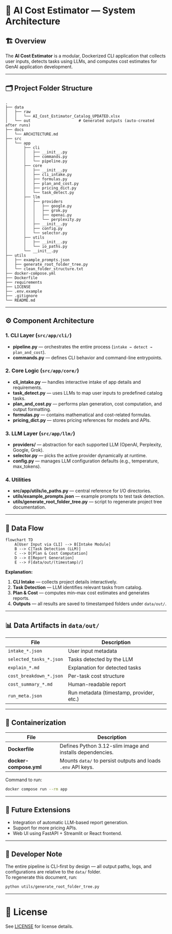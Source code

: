 # 🧩 AI Cost Estimator — System Architecture

## 🏗️ Overview

The **AI Cost Estimator** is a modular, Dockerized CLI application that collects user inputs, detects tasks using LLMs, and computes cost estimates for GenAI application development.

---

## 🗂️ Project Folder Structure

```
.
├── data
│   ├── raw
│   │   └── AI_Cost_Estimator_Catalog_UPDATED.xlsx
│   └── out                     # Generated outputs (auto-created after runs)
├── docs
│   └── ARCHITECTURE.md
├── src
│   └── app
│       ├── cli
│       │   ├── __init__.py
│       │   ├── commands.py
│       │   └── pipeline.py
│       ├── core
│       │   ├── __init__.py
│       │   ├── cli_intake.py
│       │   ├── formulas.py
│       │   ├── plan_and_cost.py
│       │   ├── pricing_dict.py
│       │   └── task_detect.py
│       ├── llm
│       │   ├── providers
│       │   │   ├── google.py
│       │   │   ├── grok.py
│       │   │   ├── openai.py
│       │   │   └── perplexity.py
│       │   ├── __init__.py
│       │   ├── config.py
│       │   └── selector.py
│       ├── utils
│       │   ├── __init__.py
│       │   └── io_paths.py
│       └── __init__.py
├── utils
│   ├── example_prompts.json
│   ├── generate_root_folder_tree.py
│   └── clean_folder_structure.txt
├── docker-compose.yml
├── Dockerfile
├── requirements
├── LICENSE
├── .env.example
├── .gitignore
└── README.md
```

---

## ⚙️ Component Architecture

### 1. CLI Layer (`src/app/cli/`)
- **pipeline.py** — orchestrates the entire process (`intake → detect → plan_and_cost`).
- **commands.py** — defines CLI behavior and command-line entrypoints.

### 2. Core Logic (`src/app/core/`)
- **cli_intake.py** — handles interactive intake of app details and requirements.
- **task_detect.py** — uses LLMs to map user inputs to predefined catalog tasks.
- **plan_and_cost.py** — performs plan generation, cost computation, and output formatting.
- **formulas.py** — contains mathematical and cost-related formulas.
- **pricing_dict.py** — stores pricing references for models and APIs.

### 3. LLM Layer (`src/app/llm/`)
- **providers/** — abstraction for each supported LLM (OpenAI, Perplexity, Google, Grok).
- **selector.py** — picks the active provider dynamically at runtime.
- **config.py** — manages LLM configuration defaults (e.g., temperature, max_tokens).

### 4. Utilities
- **src/app/utils/io_paths.py** — central reference for I/O directories.
- **utils/example_prompts.json** — example prompts to test task detection.
- **utils/generate_root_folder_tree.py** — script to regenerate project tree documentation.

---

## 🧾 Data Flow

```mermaid
flowchart TD
    A[User Input via CLI] --> B[Intake Module]
    B --> C[Task Detection (LLM)]
    C --> D[Plan & Cost Computation]
    D --> E[Report Generation]
    E --> F[data/out/(timestamp)/]
```

**Explanation:**
1. **CLI Intake** — collects project details interactively.  
2. **Task Detection** — LLM identifies relevant tasks from catalog.  
3. **Plan & Cost** — computes min–max cost estimates and generates reports.  
4. **Outputs** — all results are saved to timestamped folders under `data/out/`.

---

## 📊 Data Artifacts in `data/out/`

| File | Description |
|------|--------------|
| `intake_*.json` | User input metadata |
| `selected_tasks_*.json` | Tasks detected by the LLM |
| `explain_*.md` | Explanation for detected tasks |
| `cost_breakdown_*.json` | Per-task cost structure |
| `cost_summary_*.md` | Human-readable report |
| `run_meta.json` | Run metadata (timestamp, provider, etc.) |

---

## 🧱 Containerization

| File | Description |
|------|--------------|
| **Dockerfile** | Defines Python 3.12-slim image and installs dependencies. |
| **docker-compose.yml** | Mounts `data/` to persist outputs and loads `.env` API keys. |

Command to run:
```bash
docker compose run --rm app
```

---

## 🧩 Future Extensions
- Integration of automatic LLM-based report generation.
- Support for more pricing APIs.
- Web UI using FastAPI + Streamlit or React frontend.

---

## 🧠 Developer Note
The entire pipeline is CLI-first by design — all output paths, logs, and configurations are relative to the `data/` folder.  
To regenerate this document, run:
```bash
python utils/generate_root_folder_tree.py
```
---

# 🪪 License
See [LICENSE](../LICENSE) for license details.
